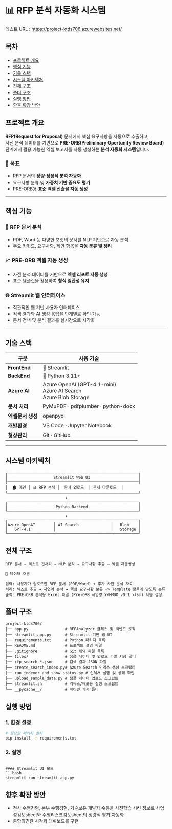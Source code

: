 # 📊 RFP 분석 자동화 시스템

<!-- [![Python](https://img.shields.io/badge/Python-3.11+-blue.svg)](https://www.python.org/)
[![License: MIT](https://img.shields.io/badge/License-MIT-green.svg)](./LICENSE)
[![Build](https://img.shields.io/badge/Build-Passing-brightgreen.svg)]()
[![Status](https://img.shields.io/badge/Stage-Development-orange.svg)]() -->

테스트 URL : https://project-ktds706.azurewebsites.net/

## 목차
- [프로젝트 개요](#프로젝트-개요)
- [핵심 기능](#핵심-기능)
- [기술 스택](#기술-스택)
- [시스템 아키텍처](#시스템-아키텍처)
- [전체 구조](#전체-구조)
- [폴더 구조](#폴더-구조)
- [실행 방법](#실행-방법)
- [향후 확장 방안](#향후-확장-방안)

## 프로젝트 개요
**RFP(Request for Proposal)** 문서에서 핵심 요구사항을 자동으로 추출하고,  
사전 분석 데이터를 기반으로 **PRE-ORB(Preliminary Opertunity Review Board)** 단계에서 활용 가능한 엑셀 보고서를 자동 생성하는 **분석 자동화 시스템**입니다.

### 🎯 목표
- RFP 문서의 **정량·정성적 분석 자동화**  
- 요구사항 분류 및 **가중치 기반 중요도 평가**  
- PRE-ORB용 **표준 엑셀 산출물 자동 생성**

---

## 핵심 기능

### 🧠 RFP 문서 분석
- PDF, Word 등 다양한 포맷의 문서를 NLP 기반으로 자동 분석  
- 주요 키워드, 요구사항, 제안 항목을 **자동 분류 및 정리**

### 📈 PRE-ORB 엑셀 자동 생성
- 사전 분석 데이터를 기반으로 **엑셀 리포트 자동 생성**  
- 표준 템플릿을 활용하여 **형식 일관성 유지**  

### 🌐 Streamlit 웹 인터페이스
- 직관적인 웹 기반 사용자 인터페이스
- 검색 결과와 AI 생성 응답을 단계별로 확인 가능
- 문서 검색 및 분석 결과를 실시간으로 시각화

---

## 기술 스택

| 구분       | 사용 기술 |
|-------------|------------|
| **FrontEnd** | 🚀 Streamlit |
| **BackEnd** | 🐍 Python 3.11+ |
| **Azure AI** | Azure OpenAI (GPT-4.1-mini)<br>Azure AI Search<br>Azure Blob Storage
| **문서 처리** | PyMuPDF · pdfplumber · python-docx |
| **엑셀문서 생성** |  openpyxl |
| **개발환경** | VS Code · Jupyter Notebook |
| **형상관리** | Git · GitHub |


---

## 시스템 아키텍처

```
┌─────────────────────────────────────────────────────────┐
│                    Streamlit Web UI                     │
├─────────────────────────────────────────────────────────┤
│  🏠 메인 │ 📊 RFP 분석 │  문서 업로드  | 문서 다운로드  |    
└─────────────────────────────────────────────────────────┘
                          ↓
┌─────────────────────────────────────────────────────────┐
│                     Python Backend                      │
└─────────────────────────────────────────────────────────┘
                          ↓
┌─────────────────────────────────────────────────────────┐
│Azure OpenAI        │ AI Search              │   Blob    │
│   GPT-4.1          │                        │   Storage │
└─────────────────────────────────────────────────────────┘
```

## 전체 구조
```text
RFP 문서 → 텍스트 전처리 → NLP 분석 → 요구사항 추출 → 엑셀 자동생성

🔄 데이터 흐름

입력: 사용자가 업로드한 RFP 문서 (PDF/Word) + 추가 사전 분석 자료
처리: 텍스트 추출 → 자연어 분석 → 핵심 요구사항 분류 -> Template 항목에 맞도록 분류
출력: PRE-ORB 분석용 Excel 파일 (Pre-ORB_사업명_YYMMDD_v0.1.xlsx) 자동 생성
```
## 폴더 구조
```text
project-ktds706/
├── app.py                # RFPAnalyzer 클래스 및 백엔드 로직
├── streamlit_app.py      # Streamlit 기반 웹 UI
├── requirements.txt      # Python 패키지 목록
├── README.md             # 프로젝트 설명 파일
├── .gitignore            # Git 제외 파일 목록
├── files/                # 샘플 데이터 및 업로드 파일 저장 폴더
├── rfp_search_*.json     # 검색 결과 JSON 파일
├── create_search_index.py# Azure Search 인덱스 생성 스크립트
├── run_indexer_and_show_status.py # 인덱서 실행 및 상태 확인
├── upload_sample_data.py # 샘플 데이터 업로드 스크립트
├── streamlit.sh          # 리눅스/배포용 실행 스크립트
└── __pycache__/          # 파이썬 캐시 폴더
```

## 실행 방법

### 1. 환경 설정
```bash
# 필요한 패키지 설치
pip install -r requirements.txt
```

### 2. 실행
```

#### Streamlit UI 모드
```bash
streamlit run streamlit_app.py
```

## 향후 확장 방안
- 전사 수행경험, 본부 수행경험, 기술보유 개발자 수등을 사전학습 시킨 정보로
  사업성검토sheet와 수행리스크검토sheet의 정량적 평가 자동화 
- 종합의견란 시각화 대쉬보드를 구현


